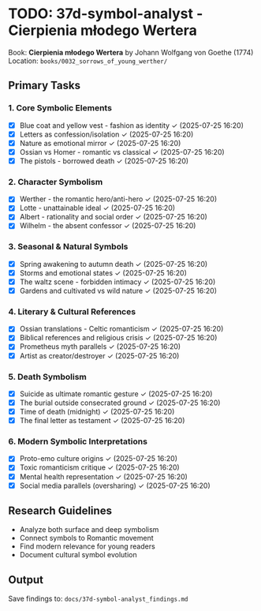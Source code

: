 # TODO: 37d-symbol-analyst - Cierpienia młodego Wertera

Book: **Cierpienia młodego Wertera** by Johann Wolfgang von Goethe (1774)  
Location: `books/0032_sorrows_of_young_werther/`

## Primary Tasks

### 1. Core Symbolic Elements
- [x] Blue coat and yellow vest - fashion as identity ✓ (2025-07-25 16:20)
- [x] Letters as confession/isolation ✓ (2025-07-25 16:20)
- [x] Nature as emotional mirror ✓ (2025-07-25 16:20)
- [x] Ossian vs Homer - romantic vs classical ✓ (2025-07-25 16:20)
- [x] The pistols - borrowed death ✓ (2025-07-25 16:20)

### 2. Character Symbolism
- [x] Werther - the romantic hero/anti-hero ✓ (2025-07-25 16:20)
- [x] Lotte - unattainable ideal ✓ (2025-07-25 16:20)
- [x] Albert - rationality and social order ✓ (2025-07-25 16:20)
- [x] Wilhelm - the absent confessor ✓ (2025-07-25 16:20)

### 3. Seasonal & Natural Symbols
- [x] Spring awakening to autumn death ✓ (2025-07-25 16:20)
- [x] Storms and emotional states ✓ (2025-07-25 16:20)
- [x] The waltz scene - forbidden intimacy ✓ (2025-07-25 16:20)
- [x] Gardens and cultivated vs wild nature ✓ (2025-07-25 16:20)

### 4. Literary & Cultural References
- [x] Ossian translations - Celtic romanticism ✓ (2025-07-25 16:20)
- [x] Biblical references and religious crisis ✓ (2025-07-25 16:20)
- [x] Prometheus myth parallels ✓ (2025-07-25 16:20)
- [x] Artist as creator/destroyer ✓ (2025-07-25 16:20)

### 5. Death Symbolism
- [x] Suicide as ultimate romantic gesture ✓ (2025-07-25 16:20)
- [x] The burial outside consecrated ground ✓ (2025-07-25 16:20)
- [x] Time of death (midnight) ✓ (2025-07-25 16:20)
- [x] The final letter as testament ✓ (2025-07-25 16:20)

### 6. Modern Symbolic Interpretations
- [x] Proto-emo culture origins ✓ (2025-07-25 16:20)
- [x] Toxic romanticism critique ✓ (2025-07-25 16:20)
- [x] Mental health representation ✓ (2025-07-25 16:20)
- [x] Social media parallels (oversharing) ✓ (2025-07-25 16:20)

## Research Guidelines
- Analyze both surface and deep symbolism
- Connect symbols to Romantic movement
- Find modern relevance for young readers
- Document cultural symbol evolution

## Output
Save findings to: `docs/37d-symbol-analyst_findings.md`